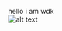 hello i am wdk  
![alt text](https://github.com/shiep18/EIS2020/blob/master/markdowncheatsheet.JPG "Markdown 语法")
